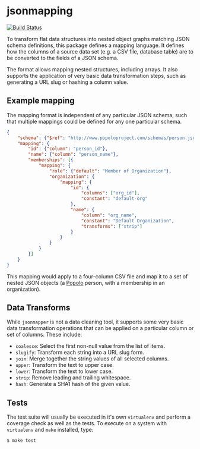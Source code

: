 # jsonmapping

[![Build Status](https://travis-ci.org/pudo/jsonmapping.svg?branch=master)](https://travis-ci.org/pudo/jsonmapping)

To transform flat data structures into nested object graphs matching JSON
schema definitions, this package defines a mapping language. It defines how
the columns of a source data set (e.g. a CSV file, database table) are to be
converted to the fields of a JSON schema.

The format allows mapping nested structures, including arrays. It also supports
the application of very basic data transformation steps, such as generating a
URL slug or hashing a column value.

## Example mapping

The mapping format is independent of any particular JSON schema, such that
multiple mappings could be defined for any one particular schema.

```json
{
    "schema": {"$ref": "http://www.popoloproject.com/schemas/person.json"},
    "mapping": {
        "id": {"column": "person_id"},
        "name": {"column": "person_name"},
        "memberships": [{
            "mapping": {
                "role": {"default": "Member of Organization"},
                "organization": {
                    "mapping": {
                        "id": {
                            "columns": ["org_id"],
                            "constant": "default-org"
                        },
                        "name": {
                            "column": "org_name",
                            "constant": "Default Organization",
                            "transforms": ["strip"]
                        }
                    }
                }
            }
        }]
    }
}
```

This mapping would apply to a four-column CSV file and map it to a set of
nested JSON objects (a [Popolo](http://www.popoloproject.com/) person, with a
membership in an organization).

## Data Transforms

While ``jsonmapper`` is not a data cleaning tool, it supports some very basic
data transformation operations that can be applied on a particular column or
set of columns. These include:

* ``coalesce``: Select the first non-null value from the list of items.
* ``slugify``: Transform each string into a URL slug form.
* ``join``: Merge together the string values of all selected columns.
* ``upper``: Transform the text to upper case.
* ``lower``: Transform the text to lower case.
* ``strip``: Remove leading and trailing whitespace.
* ``hash``: Generate a SHA1 hash of the given value.

## Tests

The test suite will usually be executed in it's own ``virtualenv`` and perform a
coverage check as well as the tests. To execute on a system with ``virtualenv``
and ``make`` installed, type:

```bash
$ make test
```
